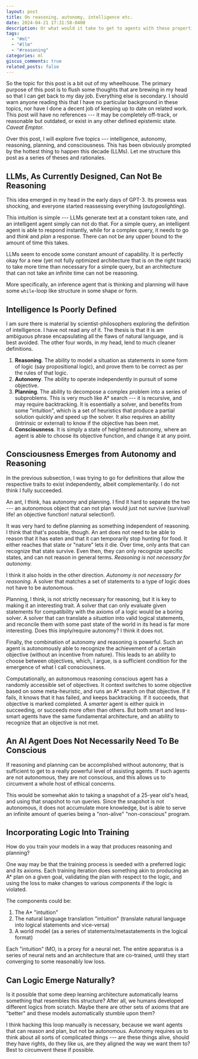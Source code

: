 ```yaml
---
layout: post
title: On reasoning, autonomy, intelligence etc.
date: 2024-04-21 17:31:58-0400
description: Or what would it take to get to agents with these properties.
tags:
  - "#ml"
  - "#llm"
  - "#reasoning"
categories: ml
giscus_comments: true
related_posts: false
---
```

So the topic for this post is a bit out of my wheelhouse. The primary purpose of this post is to flush some thoughts that are brewing in my head so that I can get back to my day job. Everything else is secondary. I should warn anyone reading this that I have no particular background in these topics, nor have I done a decent job of keeping up to date on related work. This post will have no references --- it may be completely off-track, or reasonable but outdated, or exist in any other defined epistemic state. _Caveat Emptor._

Over this post, I will explore five topics --- intelligence, autonomy, reasoning, planning, and consciousness. This has been obviously prompted by the hottest thing to happen this decade (LLMs). Let me structure this post as a series of theses and rationales.
## LLMs, As Currently Designed, Can Not Be Reasoning

This idea emerged in my head in the early days of GPT-3. Its prowess was shocking, and everyone started reassessing everything (_autogaslighting_).

This intuition is simple --- LLMs generate text at a constant token rate, and an intelligent agent simply can not do that. For a simple query, an intelligent agent is able to respond instantly, while for a complex query, it needs to go and _think_ and _plan_ a response. There can not be any upper bound to the amount of time this takes.

LLMs seem to encode some constant amount of capability. It is perfectly okay for a new (yet not fully optimized architecture that is on the right track) to take more time than necessary for a simple query, but an architecture that can not take an infinite time can not be reasoning.

More specifically, an inference agent that is thinking and planning will have some `while`-loop like structure in some shape or form.
## Intelligence Is Poorly Defined

I am sure there is material by scientist-philosophers exploring the definition of intelligence. I have not read any of it. The thesis is that it is am ambiguous phrase encapsulating all the flaws of natural language, and is best avoided. The other four words, in my head, lend to much cleaner definitions.

1. **Reasoning**. The ability to model a situation as statements in some form of logic (say propositional logic), and prove them to be correct as per the rules of that logic.
2. **Autonomy**. The ability to operate independently in pursuit of some objective.
3. **Planning**. The ability to decompose a complex problem into a series of subproblems. This is very much like A* search --- it is recursive, and may require backtracking. It is essentially a solver, and benefits from some "intuition", which is a set of heuristics that produce a partial solution quickly and speed up the solver. It also requires an ability (intrinsic or external) to know if the objective has been met.
4. **Consciousness**. It is simply a state of heightened autonomy, where an agent is able to choose its objective function, and change it at any point.
## Consciousness Emerges from Autonomy and Reasoning

In the previous subsection, I was trying to go for definitions that allow the respective traits to exist independently, albeit complementarily. I do not think I fully succeeded.

An ant, I think, has autonomy and planning. I find it hard to separate the two --- an autonomous object that can not plan would just not survive (survival! life! an objective function! natural selection!). 

It was very hard to define planning as something independent of reasoning. I think that that's possible, though. An ant does not need to be able to reason that it has eaten and that it can temporarily stop hunting for food. It either reaches that state or "nature" lets it die. Over time, only ants that can recognize that state survive. Even then, they can only recognize specific states, and can not reason in general terms. _Reasoning is not necessary for autonomy._

I think it also holds in the other direction. _Autonomy is not necessary for reasoning_. A solver that matches a set of statements to a type of logic does not have to be autonomous.

Planning, I think, is not strictly necessary for reasoning, but it is key to making it an interesting trait. A solver that can only evaluate given statements for compatibility with the axioms of a logic would be a boring solver. A solver that can translate a _situation_ into valid logical statements, and reconcile them with some past state of the world in its head is far more interesting. Does this imply/require autonomy? I think it does not.

Finally, the combination of autonomy and reasoning is powerful. Such an agent is autonomously able to recognize the achievement of a certain objective (without an incentive from nature). This leads to an ability to choose between objectives, which, I argue, is a sufficient condition for the emergence of what I call consciousness.

Computationally, an autonomous reasoning conscious agent has a randomly accessible set of objectives. It context switches to some objective based on some meta-heuristic, and runs an A* search on that objective. If it fails, it knows that it has failed, and keeps backtracking. If it succeeds, that objective is marked completed. A _smarter_ agent is either quick in succeeding, or succeeds more often than others. But both smart and less-smart agents have the same fundamental architecture, and an ability to recognize that an objective is not met.
## An AI Agent Does Not Necessarily Need To Be Conscious

If reasoning and planning can be accomplished without autonomy, that is sufficient to get to a really powerful level of assisting agents. If such agents are not autonomous, they are not conscious, and this allows us to circumvent a whole host of ethical concerns. 

This would be somewhat akin to taking a snapshot of a 25-year old's head, and using that snapshot to run queries. Since the snapshot is not autonomous, it does not accumulate more knowledge, but is able to serve an infinite amount of queries being a "non-alive" "non-conscious" program.
## Incorporating Logic Into Training

How do you train your models in a way that produces reasoning and planning?

One way may be that the training process is seeded with a preferred logic and its axioms. Each training iteration does something akin to producing an A* plan on a given goal, validating the plan with respect to the logic, and using the loss to make changes to various components if the logic is violated. 

The components could be:

1. The A* "intuition"
2. The natural language translation "intuition" (translate natural language into logical statements and vice-versa)
3. A world model (as a series of statements/metastatements in the logical format)

Each "intuition" IMO, is a proxy for a neural net. The entire apparatus is a series of neural nets and an architecture that are co-trained, until they start converging to some reasonably low loss.
## Can Logic Emerge Naturally?

Is it possible that some deep learning architecture automatically learns something that resembles this structure? After all, we humans developed different logics from scratch. Maybe there are other sets of axioms that are "better" and these models automatically stumble upon them?

I think hacking this loop manually is necessary, because we want agents that can reason and plan, but not be autonomous. Autonomy requires us to think about all sorts of complicated things --- are these things alive, should they have rights, do they like us, are they aligned the way we want them to? Best to circumvent these if possible.

